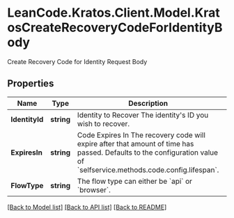 # LeanCode.Kratos.Client.Model.KratosCreateRecoveryCodeForIdentityBody
Create Recovery Code for Identity Request Body

## Properties

Name | Type | Description | Notes
------------ | ------------- | ------------- | -------------
**IdentityId** | **string** | Identity to Recover  The identity&#39;s ID you wish to recover. | 
**ExpiresIn** | **string** | Code Expires In  The recovery code will expire after that amount of time has passed. Defaults to the configuration value of &#x60;selfservice.methods.code.config.lifespan&#x60;. | [optional] 
**FlowType** | **string** | The flow type can either be &#x60;api&#x60; or &#x60;browser&#x60;. | [optional] 

[[Back to Model list]](../../README.md#documentation-for-models) [[Back to API list]](../../README.md#documentation-for-api-endpoints) [[Back to README]](../../README.md)

